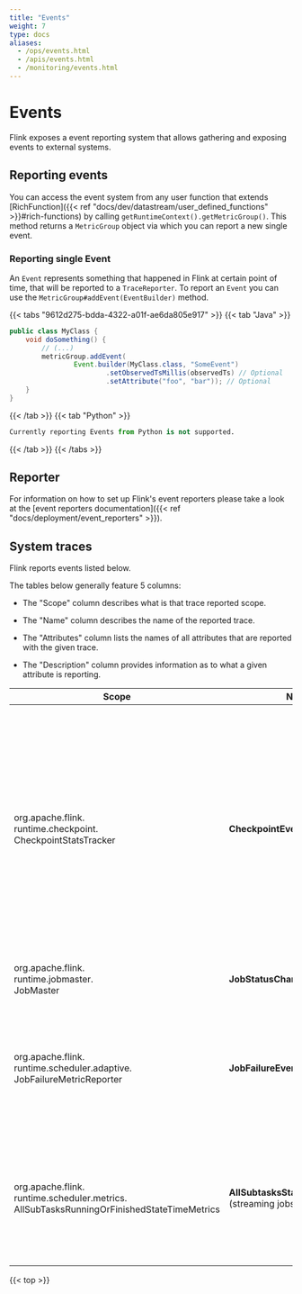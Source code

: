 ```yaml
---
title: "Events"
weight: 7
type: docs
aliases:
  - /ops/events.html
  - /apis/events.html
  - /monitoring/events.html
---
```

<!--
Licensed to the Apache Software Foundation (ASF) under one
or more contributor license agreements.  See the NOTICE file
distributed with this work for additional information
regarding copyright ownership.  The ASF licenses this file
to you under the Apache License, Version 2.0 (the
"License"); you may not use this file except in compliance
with the License.  You may obtain a copy of the License at

  http://www.apache.org/licenses/LICENSE-2.0

Unless required by applicable law or agreed to in writing,
software distributed under the License is distributed on an
"AS IS" BASIS, WITHOUT WARRANTIES OR CONDITIONS OF ANY
KIND, either express or implied.  See the License for the
specific language governing permissions and limitations
under the License.
-->

# Events

Flink exposes a event reporting system that allows gathering and exposing events to external systems.

## Reporting events

You can access the event system from any user function that extends [RichFunction]({{< ref "docs/dev/datastream/user_defined_functions" >}}#rich-functions) by calling `getRuntimeContext().getMetricGroup()`.
This method returns a `MetricGroup` object via which you can report a new single event.

### Reporting single Event


An `Event` represents something that happened in Flink at certain point of time, that will be reported to a `TraceReporter`.
To report an `Event` you can use the `MetricGroup#addEvent(EventBuilder)` method.

{{< tabs "9612d275-bdda-4322-a01f-ae6da805e917" >}}
{{< tab "Java" >}}
```java
public class MyClass {
    void doSomething() {
        // (...)
        metricGroup.addEvent(
                Event.builder(MyClass.class, "SomeEvent")
                        .setObservedTsMillis(observedTs) // Optional
                        .setAttribute("foo", "bar")); // Optional
    }
}
```
{{< /tab >}}
{{< tab "Python" >}}
```python
Currently reporting Events from Python is not supported.
```
{{< /tab >}}
{{< /tabs >}}

## Reporter

For information on how to set up Flink's event reporters please take a look at the [event reporters documentation]({{< ref "docs/deployment/event_reporters" >}}).

## System traces

Flink reports events listed below.

The tables below generally feature 5 columns:

* The "Scope" column describes what is that trace reported scope.

* The "Name" column describes the name of the reported trace.

* The "Attributes" column lists the names of all attributes that are reported with the given trace.

* The "Description" column provides information as to what a given attribute is reporting.

<table class="table table-bordered">
  <thead>
    <tr>
      <th class="text-left" style="width: 18%">Scope</th>
      <th class="text-left" style="width: 22%">Name</th>
      <th class="text-left" style="width: 5%">Severity</th>
      <th class="text-left" style="width: 20%">Attributes</th>
      <th class="text-left" style="width: 32%">Description</th>
    </tr>
  </thead>
  <tbody>
    <tr>
      <td rowspan="8">org.apache.flink.</br>runtime.checkpoint.</br>CheckpointStatsTracker</td>
      <td rowspan="8"><strong>CheckpointEvent</strong></td>
      <td rowspan="8"><strong>INFO</strong></td>
    </tr>
    <tr>
      <td>observedTs</td>
      <td>Timestamp when the checkpoint has finished.</td>
    </tr>
    <tr>
      <td>checkpointId</td>
      <td>Id of the checkpoint.</td>
    </tr>
    <tr>
      <td>checkpointedSize</td>
      <td>Size in bytes of checkpointed state during this checkpoint. Might be smaller than fullSize if incremental checkpoints are used.</td>
    </tr>
    <tr>
      <td>fullSize</td>
      <td>Full size in bytes of the referenced state by this checkpoint. Might be larger than checkpointSize if incremental checkpoints are used.</td>
    </tr>
    <tr>
      <td>checkpointStatus</td>
      <td>What was the state of this checkpoint: FAILED or COMPLETED.</td>
    </tr>
    <tr>
      <td>checkpointType</td>
      <td>Type of the checkpoint. For example: "Checkpoint", "Full Checkpoint" or "Terminate Savepoint" ...</td>
    </tr>
    <tr>
      <td>isUnaligned</td>
      <td>Whether checkpoint was aligned or unaligned.</td>
    </tr>
    <tr>
      <td rowspan="3">org.apache.flink.</br>runtime.jobmaster.</br>JobMaster</td>
      <td rowspan="3"><strong>JobStatusChangeEvent</strong></td>
      <td rowspan="3"><strong>INFO</strong></td>
    </tr>
    <tr>
      <td>observedTs</td>
      <td>Timestamp when the job's status has changed.</td>
    </tr>
    <tr>
      <td>newJobStatus</td>
      <td>New job status that is being reported by this event.</td>
    </tr>
    <tr>
      <td rowspan="5">org.apache.flink.</br>runtime.scheduler.adaptive.</br>JobFailureMetricReporter</td>
      <td rowspan="5"><strong>JobFailureEvent</strong></td>
      <td rowspan="5"><strong>INFO</strong></td>
    </tr>
    <tr>
      <td>observedTs</td>
      <td>Timestamp when the job has failed.</td>
    </tr>
    <tr>
      <td>canRestart</td>
      <td>(optional) Whether the failure is terminal.</td>
    </tr>
    <tr>
      <td>isGlobalFailure</td>
      <td>(optional) Whether the failure is global. Global failover requires all tasks to failver.</td>
    </tr>
    <tr>
      <td>failureLabel.KEY</td>
      <td>(optional) For every failure label attached to this failure with a given KEY, the value of that label is attached as an attribute value.</td>
    </tr>
    <tr>
      <td rowspan="4">org.apache.flink.</br>runtime.scheduler.metrics.</br>AllSubTasksRunningOrFinishedStateTimeMetrics</td></td>
      <td rowspan="4"><strong>AllSubtasksStatusChangeEvent</strong></br>(streaming jobs only)</td>
      <td rowspan="4"><strong>INFO</strong></td>
    </tr>
    <tr>
      <td>observedTs</td>
      <td>Timestamp when all subtasks reached given status.</td>
    </tr>
    <tr>
      <td rowspan="2">status</td>
      <td><strong>ALL_RUNNING_OR_FINISHED</strong> means all subtasks are RUNNING or have already FINISHED</td>
    </tr>
    <tr>
      <td><strong>NOT_ALL_RUNNING_OR_FINISHED</strong> means at least one subtask has switched away from RUNNING or FINISHED, after previously <strong>ALL_RUNNING_OR_FINISHED</strong> being reported</td>
    </tr>
  </tbody>
</table>

{{< top >}}
